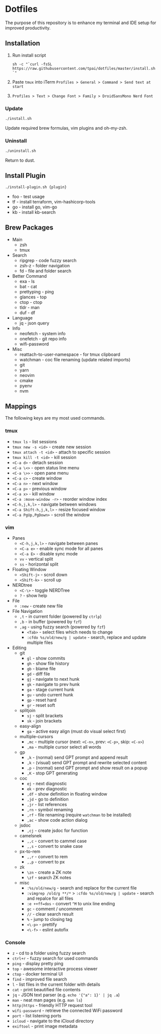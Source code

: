 # Dotfiles

The purpose of this repository is to enhance my terminal and IDE setup for improved productivity.

## Installation

1. Run install script

   ```
   sh -c "`curl -fsSL https://raw.githubusercontent.com/tpai/dotfiles/master/install.sh `"
   ```

2. Paste `tmux` into iTerm `Profiles > General > Command > Send text at start`

3. `Profiles > Text > Change Font > Family > DroidSansMono Nerd Font`

### Update

```sh
./install.sh
```

Update required brew formulas, vim plugins and oh-my-zsh.

### Uninstall

```sh
./uninstall.sh
```

Return to dust.

## Install Plugin

```sh
./install-plugin.sh {plugin}
```

- foo - test usage
- tf - install terraform, vim-hashicorp-tools
- go - install go, vim-go
- kb - install kb-search

## Brew Packages

- Main
  - zsh
  - tmux
- Search
  - ripgrep - code fuzzy search
  - zsh-z - folder navigation
  - fd - file and folder search
- Better Command
  - exa - ls
  - bat - cat
  - prettyping - ping
  - glances - top
  - ctop - ctop
  - tldr - man
  - duf - df
- Language
  - jq - json query
- Info
  - neofetch - system info
  - onefetch - git repo info
  - wifi-password
- Misc
  - reattach-to-user-namespace - for tmux clipboard
  - watchman - coc file renaming (update related imports)
  - git
  - yarn
  - neovim
  - cmake
  - pyenv
  - nvm

## Mappings

The following keys are my most used commands.

### tmux

- `tmux ls` - list sessions
- `tmux new -s <id>` - create new session
- `tmux attach -t <id>` - attach to specific session
- `tmux kill -t <id>` - kill session
- `<C-a d>` - detach session
- `<C-a \<>` - open status line menu
- `<C-a \>>` - open pane menu
- `<C-a c>` - create window
- `<C-a n>` - next window
- `<C-a p>` - previous window
- `<C-a x>` - kill window
- `<C-a :move-window -r>` - reorder window index
- `<C-h,j,k,l>` - navigate between windows
- `<C-a Shift-h,j,k,l>` - resize focused window
- `<C-a PgUp,PgDown>` - scroll the window

### vim

- Panes
  - `<C-h,j,k,l>` - navigate between panes
  - `<C-a e>` - enable sync mode for all panes
  - `<C-a E>` - disable sync mode
  - `vv` - vertical split
  - `ss` - horizontal split
- Floating Window
  - `<Shift-j>` - scroll down
  - `<Shift-k>` - scroll up
- NERDtree
  - `<C-\>` - toggle NERDTree
  - `?` - show help
- File
  - `:new` - create new file
- File Navigation
  - `,t` - in current folder (powered by `ctrlp`)
  - `,b` - in buffer (powered by `fzf`)
  - `,ag` - using fuzzy search (powered by `fzf`)
    - `<Tab>` - select files which needs to change
    - `:cfdo %s/old/new/g | update` - search, replace and update multiple files
- Editing
  - git
      - `gl` - show commits
      - `gh` - show file history
      - `gb` - blame file
      - `gd` - diff file
      - `gj` - navigate to next hunk
      - `gk` - navigate to prev hunk
      - `ga` - stage current hunk
      - `gu` - undo current hunk
      - `gp` - reset hard
      - `gr` - reset soft
  - splitjoin
      - `sj` - split brackets
      - `sk` - join brackets
  - easy-align
      - `ga` - active easy align (must do visual select first)
  - multiple-cursors
      - `,mc` - multiple cursor (next: `<C-n>`, prev: `<C-p>`, skip: `<C-x>`)
      - `,ma` - multiple cursor select all words
  - gp
      - `,k` - (normal) send GPT prompt and append result
      - `,k` - (visual) send GPT prompt and rewrite selected content
      - `,p` - (normal) send GPT prompt and show result on a popup
      - `,K` - stop GPT generating 
  - coc
      - `ej` - next diagnostic
      - `ek` - prev diagnostic
      - `,df` - show definition in floating window
      - `,jd` - go to definition
      - `,jr` - list references
      - `,rn` - symbol renaming
      - `,rf` - file renaming (require `watchman` to be installed)
      - `,ac` - show code action dialog
  - jsdoc
      - `,cj` - create jsdoc for function
  - camelsnek
      - `,,c` - convert to cammel case
      - `,,s` - convert to snake case
  - px-to-rem
      - `,,r` - convert to rem
      - `,,p` - convert to px
  - zk
      - `\zn` - create a ZK note
      - `\zf` - search ZK notes
  - misc
      - `:%s/old/new/g` - search and replace for the current file
      - `:vimgrep /old/g **/*` > `:cfdo %s/old/new/g | update` - search and repalce for all files
      - `:e ++ff=dos` - convert `^M` to unix line ending
      - `gc` - comment / uncomment
      - `//` - clear search result
      - `%` - jump to closing tag
      - `<\-p>` - prettify
      - `<\-f>` - eslint autofix

### Console

- `z` - cd to a folder using fuzzy search
- `ctrl+r` - fuzzy search for used commands
- `ping` - display pretty ping
- `top` - awesome interactive process viewer
- `ctop` - docker terminal UI
- `find` - improved file search
- `l` - list files in the current folder with details
- `cat` - print beautified file contents
- `jq` - JSON text parser (e.g. `echo '{"a": 1}' | jq .a`)
- `man` - neat man pages (e.g. `man ls`)
- `http|https` - friendly HTTP request tool
- `wifi-password` - retrieve the connected WiFi password
- `port` - list listening ports
- `icloud` - navigate to the iCloud directory
- `exiftool` - print image metadata

